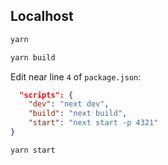 ## Localhost

```sh
yarn
```

```sh
yarn build
```

Edit near line `4` of `package.json`:

```json title="package.json"
  "scripts": {
    "dev": "next dev",
    "build": "next build",
    "start": "next start -p 4321"
}
```
```sh
yarn start
```
